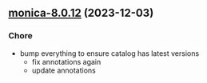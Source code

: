 

## [monica-8.0.12](https://github.com/truecharts/charts/compare/monica-8.0.11...monica-8.0.12) (2023-12-03)

### Chore

- bump everything to ensure catalog has latest versions
  - fix annotations again
  - update annotations
  
  